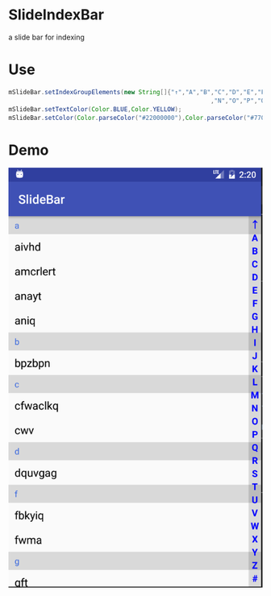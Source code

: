 # SlideIndexBar
a slide bar for indexing
# Use
```java
mSlideBar.setIndexGroupElements(new String[]{"↑","A","B","C","D","E","F","G","H","I","J","K","L","M"
                                                        ,"N","O","P","Q","R","S","T","U","V","W","X","Y","Z","#"});
mSlideBar.setTextColor(Color.BLUE,Color.YELLOW);
mSlideBar.setColor(Color.parseColor("#22000000"),Color.parseColor("#77000000"));
```
# Demo
![image](https://github.com/jiajunhui/SlideIndexBar/raw/master/screenshot/demo.png)